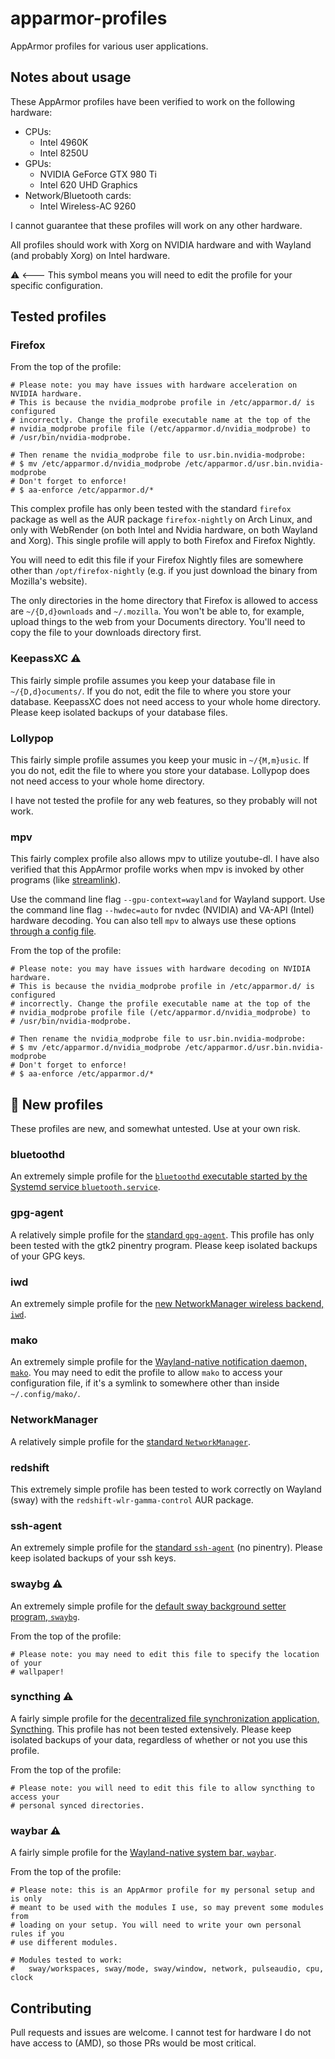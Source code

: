 # apparmor-profiles

AppArmor profiles for various user applications.

## Notes about usage
These AppArmor profiles have been verified to work on the following hardware:

- CPUs:
    - Intel 4960K
    - Intel 8250U
- GPUs:
    - NVIDIA GeForce GTX 980 Ti
    - Intel 620 UHD Graphics
- Network/Bluetooth cards:
	- Intel Wireless-AC 9260

I cannot guarantee that these profiles will work on any other hardware.

All profiles should work with Xorg on NVIDIA hardware and with Wayland (and probably Xorg) on Intel hardware.

⚠️ <--- This symbol means you will need to edit the profile for your specific configuration.

## Tested profiles
### Firefox
From the top of the profile:

```
# Please note: you may have issues with hardware acceleration on NVIDIA hardware. 
# This is because the nvidia_modprobe profile in /etc/apparmor.d/ is configured 
# incorrectly. Change the profile executable name at the top of the 
# nvidia_modprobe profile file (/etc/apparmor.d/nvidia_modprobe) to 
# /usr/bin/nvidia-modprobe.

# Then rename the nvidia_modprobe file to usr.bin.nvidia-modprobe:
# $ mv /etc/apparmor.d/nvidia_modprobe /etc/apparmor.d/usr.bin.nvidia-modprobe
# Don't forget to enforce!
# $ aa-enforce /etc/apparmor.d/*
```

This complex profile has only been tested with the standard `firefox` package as well as the AUR package `firefox-nightly` on Arch Linux, and only with WebRender (on both Intel and Nvidia hardware, on both Wayland and Xorg). This single profile will apply to both Firefox and Firefox Nightly.

You will need to edit this file if your Firefox Nightly files are somewhere other than `/opt/firefox-nightly` (e.g. if you just download the binary from Mozilla's website).

The only directories in the home directory that Firefox is allowed to access are `~/{D,d}ownloads` and `~/.mozilla`. You won't be able to, for example, upload things to the web from your Documents directory. You'll need to copy the file to your downloads directory first.

### KeepassXC ⚠️
This fairly simple profile assumes you keep your database file in `~/{D,d}ocuments/`. If you do not, edit the file to where you store your database. KeepassXC does not need access to your whole home directory. Please keep isolated backups of your database files.

### Lollypop
This fairly simple profile assumes you keep your music in `~/{M,m}usic`. If you do not, edit the file to where you store your database. Lollypop does not need access to your whole home directory.

I have not tested the profile for any web features, so they probably will not work.

### mpv
This fairly complex profile also allows mpv to utilize youtube-dl. I have also verified that this AppArmor profile works when mpv is invoked by other programs (like [streamlink](https://streamlink.github.io/)).

Use the command line flag `--gpu-context=wayland` for Wayland support. Use the command line flag `--hwdec=auto` for nvdec (NVIDIA) and VA-API (Intel) hardware decoding. You can also tell `mpv` to always use these options [through a config file](https://mpv.io/manual/master/).

From the top of the profile:
```
# Please note: you may have issues with hardware decoding on NVIDIA hardware. 
# This is because the nvidia_modprobe profile in /etc/apparmor.d/ is configured 
# incorrectly. Change the profile executable name at the top of the 
# nvidia_modprobe profile file (/etc/apparmor.d/nvidia_modprobe) to 
# /usr/bin/nvidia-modprobe.

# Then rename the nvidia_modprobe file to usr.bin.nvidia-modprobe:
# $ mv /etc/apparmor.d/nvidia_modprobe /etc/apparmor.d/usr.bin.nvidia-modprobe
# Don't forget to enforce!
# $ aa-enforce /etc/apparmor.d/*
```

## 🛑 New profiles
These profiles are new, and somewhat untested. Use at your own risk.

### bluetoothd
An extremely simple profile for the [`bluetoothd` executable started by the Systemd service `bluetooth.service`](https://wiki.archlinux.org/index.php/Bluetooth).

### gpg-agent
A relatively simple profile for the [standard `gpg-agent`](https://wiki.archlinux.org/index.php/GPG#gpg-agent). This profile has only been tested with the gtk2 pinentry program. Please keep isolated backups of your GPG keys.

### iwd
An extremely simple profile for the [new NetworkManager wireless backend, `iwd`](https://wiki.archlinux.org/index.php/Iwd).

### mako
An extremely simple profile for the [Wayland-native notification daemon, `mako`](https://github.com/emersion/mako). You may need to edit the profile to allow `mako` to access your configuration file, if it's a symlink to somewhere other than inside `~/.config/mako/`.

### NetworkManager
A relatively simple profile for the [standard `NetworkManager`](https://wiki.archlinux.org/index.php/Networkmanager).

### redshift
This extremely simple profile has been tested to work correctly on Wayland (sway) with the `redshift-wlr-gamma-control` AUR package. 

### ssh-agent
An extremely simple profile for the [standard `ssh-agent`](https://wiki.archlinux.org/index.php/SSH_agent#ssh-agent) (no pinentry). Please keep isolated backups of your ssh keys.

### swaybg ⚠️
An extremely simple profile for the [default sway background setter program, `swaybg`](https://github.com/swaywm/swaybg).

From the top of the profile: 
```
# Please note: you may need to edit this file to specify the location of your
# wallpaper!
```

### syncthing ⚠️
A fairly simple profile for the [decentralized file synchronization application, Syncthing](https://syncthing.net). This profile has not been tested extensively. Please keep isolated backups of your data, regardless of whether or not you use this profile.

From the top of the profile:
```
# Please note: you will need to edit this file to allow syncthing to access your
# personal synced directories.
```

### waybar ⚠️
A fairly simple profile for the [Wayland-native system bar, `waybar`](https://github.com/Alexays/Waybar).

From the top of the profile:
```
# Please note: this is an AppArmor profile for my personal setup and is only 
# meant to be used with the modules I use, so may prevent some modules from 
# loading on your setup. You will need to write your own personal rules if you 
# use different modules.

# Modules tested to work:
#   sway/workspaces, sway/mode, sway/window, network, pulseaudio, cpu, clock
```

## Contributing
Pull requests and issues are welcome. I cannot test for hardware I do not have access to (AMD), so those PRs would be most critical.
